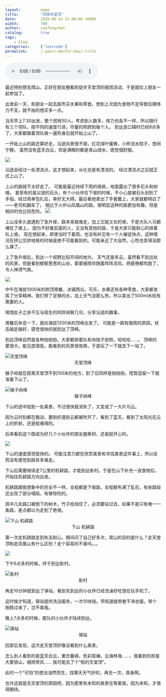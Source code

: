 ```yaml
---
layout:         page
title:          "风雨天堂顶"
date:           2020-06-14 11:00:00 +0800
width:          700
author:         zaofengchen
catalog:        true
tags:
    - blog
categories:     ['leetcode']
permalink:      /:year/:month/:day/:title
---
```



<audio src="https://sharefs.yun.kugou.com/202006151809/fc157df8af487d6274d2a02a7c2efb16/G211/M00/13/13/s5QEAF5vKXKAXQn-ADii5qeFGRM215.mp3" controls autoplay loop preload="auto">别试了，是你的浏览器渣渣</audio>

最近特别想去爬山，正好在朋友圈看到徒步天堂顶的报团活动，于是就拉上朋友一起参加了。

出发前一天，和朋友一起去超市买水果和零食。想到上次因为食物不足导致后期体力不支，就不由的想买多一点。

当天早上7:30出发，整个团有50人。考虑到人数多，体力也各不一样，所以随行有三个领队，按不同的速度行进，尽量的照顾到每个人。
到达良口镇时已经9点多了，大家都跟着领队做一遍热身后就开始上山了。

一开始上山的路还算好走，沿途风景很不错，红花绿叶蜜蜂，小桥流水院子，悠闲宁静。
虽然没有蓝天白云，但是满眼的都是青山绿水，感觉很舒服。

<img src="http://tvax4.sinaimg.cn/large/7d4c6366gy1gft59thvduj20ni0swkjl.jpg" width="{{ page.width}}" align="bottom" />

沿途会经过一处漂流点，这才想起来，从化也是有漂流的。
经过漂流点之后就正式上山了。

上山的路就不太好走了。
可能是最近持续下雨的缘故，地面露出了很多石头和树根。
甚至有的是尖锐的石头，有个小伙伴在下坡的时候，不小心就被石头划到了手指，经过简单包扎后，幸好无大碍。最后看他拿出了手套戴上，大家就都明白了——老司机翻车了。
相比于火炉山凤凰山的路，很明显这种的路更加有趣，但是相对的也比较危险。
<img src="http://tva2.sinaimg.cn/large/7d4c6366gy1gft5b3mqlhj20qo0zkka6.jpg" width="{{ page.width}}" align="bottom" />


上山没多久就遇到了急升坡，路本来就难走，加上又陡又长的坡，于是大队人马都堵在了坡上。
因为不好崔前面的人，又没有其他的路，于是大家只能耐心的排着队上坡。
现在想起来，即使当时下着雨，也没有听见有一个人催促快点，这种情况在挤公交挤地铁的时候是绝不可能看到的。可能亲近了大自然，心性也变得没那么燥了。


上了急升坡后，到达一个视野比较开阔的地方。
天气还是多云，虽然看不到远处的风景，但是看到郁郁葱葱的山谷，蒙蒙细雨伴随着阵阵凉风，把疲倦都吹跑了，令人神清气爽。


<img src="http://tva1.sinaimg.cn/large/7d4c6366gy1gft5bwrzgdj21c50ovx6p.jpg" width="{{ page.width}}" align="bottom" />

中午在海拔1000米的附顶用餐，冰镇西瓜，可乐，水果还有各种零食，大家都发挥了分享精神。我们带了足够的水，加上天气没那么热，所以拿出了500ml水给有需要的人。

填饱肚子之余不忘与陌生的同伴闲聊几句，分享沿途的趣事。

用餐后休息一下，就向海拔1200米的顶峰出发了。
可能是一路有细雨的原因，状态越走越好，感觉很快的就到达了顶峰。


到达顶峰自然是各种拍拍拍，大家都排着队和块拍子拍照，哈哈哈……。
顶峰的雾很大，能见度很低，能看到的风景很有限，于是玩了一下就去下一站了。

<img src="http://tva4.sinaimg.cn/large/7d4c6366gy1gft5cjxalqj23402c0npg.jpg" alt="天堂顶峰" width="{{ page.width}}" align="bottom" />
<center>天堂顶峰</center>

猴子岭就在距离天堂顶不到100米的地方，到了后同样是拍拍拍，短暂逗留一下就准备下山了。

<img src="http://tvax1.sinaimg.cn/large/7d4c6366gy1gft5cvyzncj23402c0b2b.jpg" alt="猴子岭峰" width="{{ page.width}}" align="bottom" />
<center>猴子岭峰</center>



下山的途中拍到一处美景，不过很快就消失了，又变成了一大片乌云。

因为云时刻都在飘动，要刚好遇到云都被吹开了，看到了蓝天，看到了太阳光在云上的折射，还是挺难得的。

后来看到这个图成为好几个小伙伴的朋友圈素材，还是挺开心的。

<img src="http://tva2.sinaimg.cn/large/7d4c6366gy1gft5dcy0g2j23402c04qs.jpg" width="{{ page.width}}" align="bottom" />

下山的速度感觉挺快的。
可能注意力都在欣赏美景和寻找美景这件事上，所以反而没有感觉到路有多难走。

下山后需要继续走7公里的机耕路，才能到达影村。于是在山下补充一波食物后，开始往机耕路方向出发。

机耕路跟我想象中的完全不一样，全程都是下坡路，全程都布满了乱石，有些路段还出现了部分塌陷，有够惊险的。

其中几处路口被倒下的树木，竹子给挡住了，必须要钻过去，如果不是只有唯一一条路，差点都以为走到了绝境。

<img src="http://tva1.sinaimg.cn/large/7d4c6366gy1gft5duuilpj20ni0swnpd.jpg" alt="下山 机耕路" width="{{ page.width}}" align="bottom" />
<center>下山 机耕路</center>

第一次走机耕路走到失去耐心。期间问了自己好多次，爬山的目的是什么？走天堂顶和走凤凰山有什么区别？走个容易的不香吗。。。

<img src="http://tvax3.sinaimg.cn/large/7d4c6366gy1gft5eb9xjfj20zk0qowuy.jpg" width="{{ page.width}}" align="bottom" />

下午6点多的时候，终于到达影村。

<img src="http://tva4.sinaimg.cn/large/7d4c6366gy1gft5eo43amj23402c0u11.jpg" alt="影村" width="{{ page.width}}" align="bottom" />
<center>影村</center>

再走10分钟就到达了驿站，看到先到达的小伙伴已经洗澡好吃饱在玩手机了。

这时候才知道，驿站提供洗浴服务，一次10块钱。早知道就带套干净衣服，带个拖鞋过来了，岂不美哉。

晚上7点多的时候，尾队的小伙伴才陆续到达。

<img src="http://tvax2.sinaimg.cn/large/7d4c6366gy1gft5f31kl9j23402c01l1.jpg" alt="驿站" width="{{ page.width}}" align="bottom" />
<center>驿站</center>


回家后发现，这次走天堂顶好像没看到什么美景。

怎么别人看到的是蓝天白云，重峦叠嶂，色彩斑斓，云海林海……，我看到的却是大雾锁山，细雨带风……
我可能去了个“假的天堂顶”。

此时一个“可怕”的想法油然而生，找哪天天气好的，再去一次，真香啊。

也许这就是去天堂顶的原因吧，因为那里有未知的美景在等着我，因为未知，才值得期待。